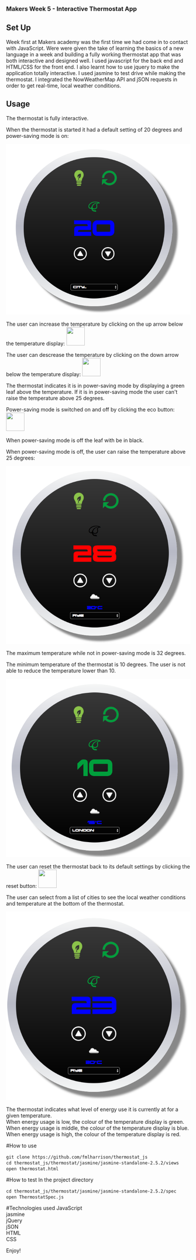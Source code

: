 ### Makers Week 5 - Interactive Thermostat App

## Set Up
Week first at Makers academy was the first time we had come in to contact with JavaScript.
Were were given the take of learning the basics of a new language in a week and building a fully working thermostat app that was both interactive and designed well.
I used javascript for the back end and HTML/CSS for the front end. I also learnt how to use jquery to make the application totally interactive. I used jasmine to test drive while making the thermostat.
I integrated the NowWeatherMap API and jSON requests in order to get real-time, local weather conditions.

## Usage
The thermostat is fully interactive.  

When the thermostat is started it had a default setting of 20 degrees and power-saving mode is on:  

![Alt text](./images/thermodefault.png?raw=true "Thermostat1")

The user can increase the temperature by clicking on the up arrow below the temperature display:
<img src="http://image.flaticon.com/icons/svg/56/56690.svg" height="50" width="50">  

The user can descrease the temperature by clicking on the down arrow below the temperature display:
<img src="http://s18.postimg.org/nwgb93zc9/down.png" height="50" width="50">  

The thermostat indicates it is in power-saving mode by displaying a green leaf above the temperature. If it is in power-saving mode the user can't raise the temperature above 25 degrees.  

Power-saving mode is switched on and off by clicking the eco button:
<img src="http://pazvizcainoconsultores.com/wp-content/uploads/icono-bombilla-verde-4.png" height="50" width="50">  

When power-saving mode is off the leaf with be in black.  

When power-saving mode is off, the user can raise the temperature above 25 degrees:  

![Alt text](./images/thermohighenergy.png?raw=true "Thermostat2")  

The maximum temperature while not in power-saving mode is 32 degrees.  

The minimum temperature of the thermostat is 10 degrees. The user is not able to reduce the temperature lower than 10.  

![Alt text](./images/thermolowenergy.png?raw=true "Thermostat3")  

The user can reset the thermostat back to its default settings by clicking the reset button:
<img src="http://www.clipartbest.com/cliparts/7Ta/KLb/7TaKLb6Xc.png" height="50" width="50">  

The user can select from a list of cities to see the local weather conditions and temperature at the bottom of the thermostat.  

![Alt text](./images/thermo1.png?raw=true "Thermostat1")  

The thermostat indicates what level of energy use it is currently at for a given temperature.  
When energy usage is low, the colour of the temperature display is green.  
When energy usage is middle, the colour of the temperature display is blue.  
When energy usage is high, the colour of the temperature display is red.  

#How to use

```
git clone https://github.com/fmlharrison/thermostat_js
cd thermostat_js/thermostat/jasmine/jasmine-standalone-2.5.2/views
open thermostat.html
```

#How to test
In the project directory
```
cd thermostat_js/thermostat/jasmine/jasmine-standalone-2.5.2/spec
open ThermostatSpec.js
```

#Technologies used
JavaScript  
jasmine  
jQuery  
jSON  
HTML  
CSS  

Enjoy!
